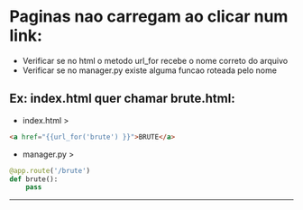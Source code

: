 # Paginas nao carregam ao clicar num link:
* Verificar se no html o metodo url_for recebe o nome correto do arquivo
* Verificar se no manager.py existe alguma funcao roteada pelo nome
## Ex: index.html quer chamar brute.html:

* index.html >
```HTML
<a href="{{url_for('brute') }}">BRUTE</a>
```

* manager.py >
```py
@app.route('/brute')
def brute():
    pass
```
___
